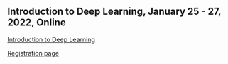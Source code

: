 
Introduction to Deep Learning, January 25 - 27, 2022, Online
---
[Introduction to Deep Learning](https://esciencecenter-digital-skills.github.io/2022-01-25-ds-dl-intro/)

[Registration page](https://www.eventbrite.co.uk/e/introduction-to-deep-learning-tickets-235346907937)

